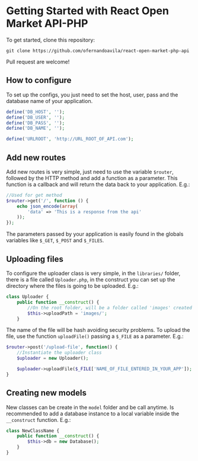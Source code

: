 # Getting Started with React Open Market API-PHP

To get started, clone this repository:

`git clone https://github.com/ofernandoavila/react-open-market-php-api`

Pull request are welcome!

## How to configure 

To set up the configs, you just need to set the host, user, pass and the database name of your application.

```php
define('DB_HOST', '');
define('DB_USER', '');
define('DB_PASS', '');
define('DB_NAME', '');

define('URLROOT', 'http://URL_ROOT_OF_API.com');
```

## Add new routes

Add new routes is very simple, just need to use the variable `$router`, followed by the HTTP method and add a function as a parameter. This function is a callback and will return the data back to your application. E.g.:

```php
//Used for get method
$router->get('/', function () {
    echo json_encode(array(
        'data' => 'This is a response from the api'
    ));
});
```
The parameters passed by your application is easily found in the globals variables like `$_GET`, `$_POST` and `$_FILES`.

## Uploading files

To configure the uploader class is very simple, in  the `libraries/` folder, there is a file called `Uploader.php`, in the construct you can set up the directory where the files is going to be uploaded. E.g.:

```php
class Uploader {
    public function __construct() {
        //On the root folder, will be a folder called 'images' created by you
        $this->uploadPath = 'images/';
    }
```
The name of the file will be hash avoiding security problems. To upload the file, use the function `uploadFile()` passing a `$_FILE` as a parameter. E.g.:

```php
$router->post('/upload-file', function() {
    //Instantiate the uploader class
    $uploader = new Uploader();

    $uploader->uploadFile($_FILE['NAME_OF_FILE_ENTERED_IN_YOUR_APP']);
}
```

## Creating new models

New classes can be create in the `model` folder and be call anytime. Is recommended to add a database instance to a local variable inside the `__construct` function. E.g.:

```php
class NewClassName {
    public function __construct() {
        $this->db = new Database();
    }
}
```